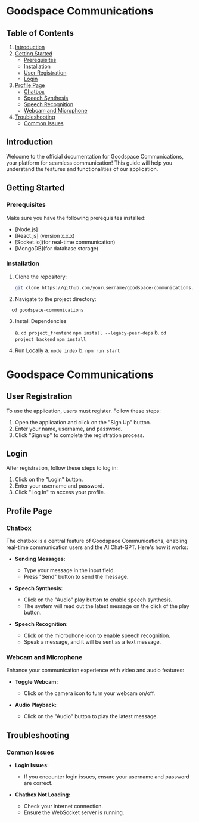 # Goodspace Communications

## Table of Contents

1. [Introduction](#introduction)
2. [Getting Started](#getting-started)
   - [Prerequisites](#prerequisites)
   - [Installation](#installation)
   - [User Registration](#user-registration)
   - [Login](#login)
3. [Profile Page](#profile-page)
   - [Chatbox](#chatbox)
   - [Speech Synthesis](#speech-synthesis)
   - [Speech Recognition](#speech-recognition)
   - [Webcam and Microphone](#webcam-and-microphone)
4. [Troubleshooting](#troubleshooting)
   - [Common Issues](#common-issues)

## Introduction

Welcome to the official documentation for Goodspace Communications, your platform for seamless communication! This guide will help you understand the features and functionalities of our application.

## Getting Started

### Prerequisites

Make sure you have the following prerequisites installed:

- [Node.js]
- [React.js] (version x.x.x)
- [Socket.io](for real-time communication)
- [MongoDB](for database storage)

### Installation

1. Clone the repository:

   ```bash
   git clone https://github.com/yourusername/goodspace-communications.git

2. Navigate to the project directory:

  ```
    cd goodspace-communications
```
3. Install Dependencies

     a.  ``` cd project_frontend
        ```
         ``` npm install --legacy-peer-deps
        ```
     b.  ``` cd project_backend
       ```
         ``` npm install
        ```

4. Run Locally
    a. ```node index```
    b. ```npm run start```

# Goodspace Communications

## User Registration

To use the application, users must register. Follow these steps:

1. Open the application and click on the "Sign Up" button.
2. Enter your name, username, and password.
3. Click "Sign up" to complete the registration process.

## Login

After registration, follow these steps to log in:

1. Click on the "Login" button.
2. Enter your username and password.
3. Click "Log In" to access your profile.

## Profile Page

### Chatbox

The chatbox is a central feature of Goodspace Communications, enabling real-time communication users and the AI Chat-GPT. Here's how it works:

- **Sending Messages:**
  - Type your message in the input field.
  - Press "Send" button to send the message.

- **Speech Synthesis:**
  - Click on the "Audio" play button to enable speech synthesis.
  - The system will read out the latest message on the click of the play button.

- **Speech Recognition:**
  - Click on the microphone icon to enable speech recognition.
  - Speak a message, and it will be sent as a text message.

### Webcam and Microphone

Enhance your communication experience with video and audio features:

- **Toggle Webcam:**
  - Click on the camera icon to turn your webcam on/off.

- **Audio Playback:**
  - Click on the "Audio" button to play the latest message.

## Troubleshooting

### Common Issues

- **Login Issues:**
  - If you encounter login issues, ensure your username and password are correct.

- **Chatbox Not Loading:**
  - Check your internet connection.
  - Ensure the WebSocket server is running.




